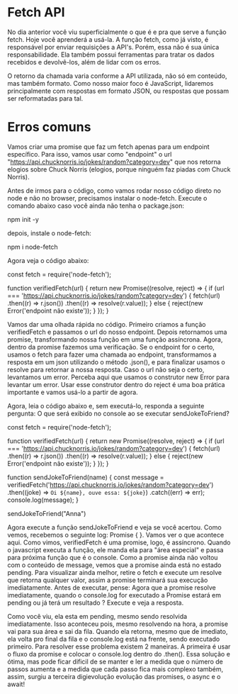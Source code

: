 # Fetch API
No dia anterior você viu superficialmente o que é e pra que serve a função fetch. Hoje você aprenderá a usá-la. A função fetch, como já visto, é responsável por enviar requisições a API's. Porém, essa não é sua única responsabilidade. Ela também possui ferramentas para tratar os dados recebidos e devolvê-los, além de lidar com os erros.

O retorno da chamada varia conforme a API utilizada, não só em conteúdo, mas também formato. Como nosso maior foco é JavaScript, lidaremos principalmente com respostas em formato JSON, ou respostas que possam ser reformatadas para tal.

# Erros comuns
Vamos criar uma promise que faz um fetch apenas para um endpoint específico. Para isso, vamos usar como "endpoint" o url "https://api.chucknorris.io/jokes/random?category=dev" que nos retorna elogios sobre Chuck Norris (elogios, porque ninguém faz piadas com Chuck Norris).

Antes de irmos para o código, como vamos rodar nosso código direto no node e não no browser, precisamos instalar o node-fetch. Execute o comando abaixo caso você ainda não tenha o package.json:

npm init -y

depois, instale o node-fetch:

npm i node-fetch

Agora veja o código abaixo:

const fetch = require('node-fetch');

function verifiedFetch(url) {
  return new Promise((resolve, reject) => {
    if (url === 'https://api.chucknorris.io/jokes/random?category=dev') {
      fetch(url)
        .then((r) => r.json())
        .then((r) => resolve(r.value));
    } else {
      reject(new Error('endpoint não existe'));
    }
  });
}

Vamos dar uma olhada rápida no código. Primeiro criamos a função verifiedFetch e passamos o url do nosso endpoint. Depois retornamos uma promise, transformando nossa função em uma função assíncrona. Agora, dentro da promise fazemos uma verificação. Se o endpoint for o certo, usamos o fetch para fazer uma chamada ao endpoint, transformamos a resposta em um json utilizando o método .json(), e para finalizar usamos o resolve para retornar a nossa resposta. Caso o url não seja o certo, levantamos um error. Perceba aqui que usamos o construtor new Error para levantar um error. Usar esse construtor dentro do reject é uma boa prática importante e vamos usá-lo a partir de agora.

Agora, leia o código abaixo e, sem executá-lo, responda a seguinte pergunta: O que será exibido no console ao se executar sendJokeToFriend?

const fetch = require('node-fetch');

function verifiedFetch(url) {
  return new Promise((resolve, reject) => {
    if (url === 'https://api.chucknorris.io/jokes/random?category=dev') {
      fetch(url)
        .then((r) => r.json())
        .then((r) => resolve(r.value));
    } else {
      reject(new Error('endpoint não existe'));
    }
  });
}

function sendJokeToFriend(name) {
  const message = verifiedFetch('https://api.chucknorris.io/jokes/random?category=dev')
    .then((joke) => `Oi ${name}, ouve essa: ${joke}`)
    .catch((err) => err);
  console.log(message);
}

sendJokeToFriend("Anna")

Agora execute a função sendJokeToFriend e veja se você acertou. Como vemos, recebemos o seguinte log: Promise { <pending> }. Vamos ver o que acontece aqui. Como vimos, verifiedFetch é uma promise, logo, é assíncrono. Quando o javascript executa a função, ele manda ela para "área especial" e passa para próxima função que é o console. Como a promise ainda não voltou com o conteúdo de message, vemos que a promise ainda está no estado pending. Para visualizar ainda melhor, retire o fetch e execute um resolve que retorna qualquer valor, assim a promise terminará sua execução imediatamente. Antes de executar, pense: Agora que a promise resolve imediatamente, quando o console.log for executado a Promise estará em pending ou já terá um resultado ? Execute e veja a resposta.

Como você viu, ela esta em pending, mesmo sendo resolvida imediatamente. Isso aconteceu pois, mesmo resolvendo na hora, a promise vai para sua área e sai da fila. Quando ela retorna, mesmo que de imediato, ela volta pro final da fila e o console.log está na frente, sendo executado primeiro. Para resolver esse problema existem 2 maneiras. A primeira é usar o fluxo da promise e colocar o console.log dentro do .then(). Essa solução e ótima, mas pode ficar dificil de se manter e ler a medida que o número de passos aumenta e a medida que cada passo fica mais complexo também, assim, surgiu a terceira digievolução evolução das promises, o async e o await!